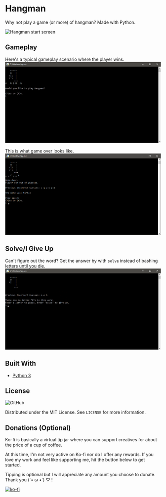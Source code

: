 # Hangman
Why not play a game (or more) of hangman? Made with Python.

![Hangman start screen](demo_images/startscreen.png)

## Gameplay
Here's a typical gameplay scenario where the player wins.
![Hangman gameplay](demo_images/gameplay.gif)

This is what game over looks like.
![Hangman game over screen](demo_images/game_over.png)

## Solve/I Give Up
Can't figure out the word? Get the answer by with `solve` instead of bashing letters until you die.
![Hangman solve/give up](demo_images/solve.gif)

## Built With
- [Python 3](python.org)

## License
![GitHub](https://img.shields.io/github/license/bambookoi/Hangman)

Distributed under the MIT License. See `LICENSE` for more information.

## Donations (Optional)
Ko-fi is basically a virtual tip jar where you can support creatives for about the price of a cup of coffee.

At this time, I'm not very active on Ko-fi nor do I offer any rewards. If you love my work and feel like supporting me, hit the button below to get started.

Tipping is optional but I will appreciate any amount you choose to donate. Thank you (´• ω •`) ♡ !

[![ko-fi](https://www.ko-fi.com/img/githubbutton_sm.svg)](https://ko-fi.com/I2I77G74)

